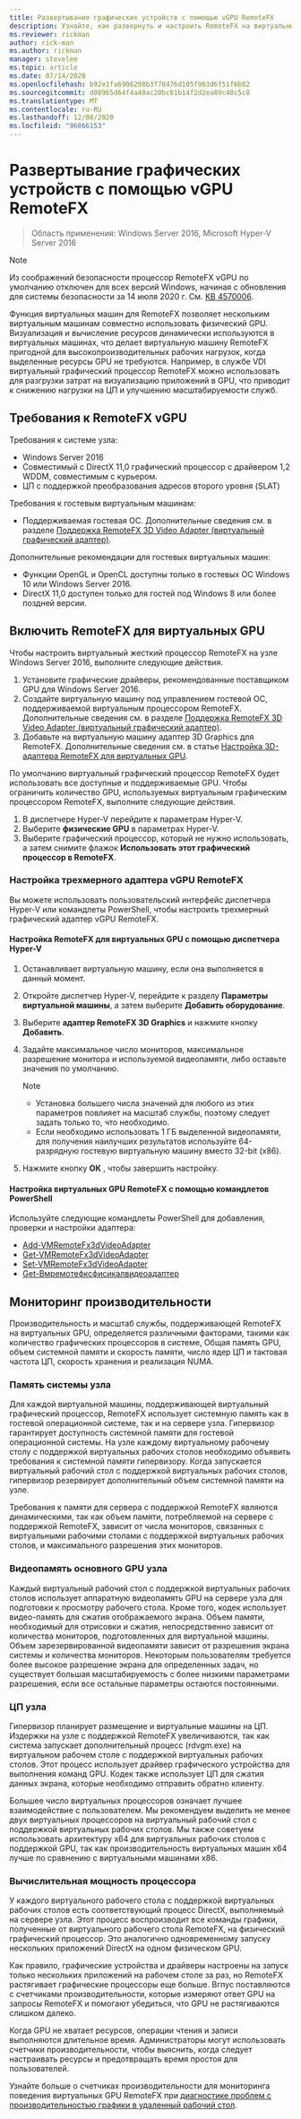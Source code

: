 ```yaml
---
title: Развертывание графических устройств с помощью vGPU RemoteFX
description: Узнайте, как развернуть и настроить RemoteFX на виртуальных GPU в Windows Server
ms.reviewer: rickman
author: rick-man
ms.author: rickman
manager: stevelee
ms.topic: article
ms.date: 07/14/2020
ms.openlocfilehash: b92e1fa6906298b3f78476d105f963d6f51f6b82
ms.sourcegitcommit: d08965d64f4a40ac20bc81b14f2d2ea89c48c5c8
ms.translationtype: MT
ms.contentlocale: ru-RU
ms.lasthandoff: 12/08/2020
ms.locfileid: "96866153"
---
```

# <a name="deploy-graphics-devices-using-remotefx-vgpu"></a>Развертывание графических устройств с помощью vGPU RemoteFX

> Область применения: Windows Server 2016, Microsoft Hyper-V Server 2016

> [!NOTE]
> Из соображений безопасности процессор RemoteFX vGPU по умолчанию отключен для всех версий Windows, начиная с обновления для системы безопасности за 14 июля 2020 г. См. [KB 4570006](https://support.microsoft.com/help/4570006).

Функция виртуальных машин для RemoteFX позволяет нескольким виртуальным машинам совместно использовать физический GPU. Визуализация и вычисление ресурсов динамически используются в виртуальных машинах, что делает виртуальную машину RemoteFX пригодной для высокопроизводительных рабочих нагрузок, когда выделенные ресурсы GPU не требуются. Например, в службе VDI виртуальный графический процессор RemoteFX можно использовать для разгрузки затрат на визуализацию приложений в GPU, что приводит к снижению нагрузки на ЦП и улучшению масштабируемости служб.

## <a name="remotefx-vgpu-requirements"></a>Требования к RemoteFX vGPU

Требования к системе узла:

- Windows Server 2016
- Совместимый с DirectX 11,0 графический процессор с драйвером 1,2 WDDM, совместимым с курьером.
- ЦП с поддержкой преобразования адресов второго уровня (SLAT)

Требования к гостевым виртуальным машинам:

- Поддерживаемая гостевая ОС. Дополнительные сведения см. в разделе [Поддержка RemoteFX 3D Video Adapter (виртуальный графический адаптер)](../../../remote/remote-desktop-services/rds-supported-config.md#remotefx-3d-video-adapter-vgpu-support).

Дополнительные рекомендации для гостевых виртуальных машин:

- Функции OpenGL и OpenCL доступны только в гостевых ОС Windows 10 или Windows Server 2016.
- DirectX 11,0 доступен только для гостей под Windows 8 или более поздней версии.

## <a name="enable-remotefx-vgpu"></a>Включить RemoteFX для виртуальных GPU

Чтобы настроить виртуальный жесткий процессор RemoteFX на узле Windows Server 2016, выполните следующие действия.

1. Установите графические драйверы, рекомендованные поставщиком GPU для Windows Server 2016.
2. Создайте виртуальную машину под управлением гостевой ОС, поддерживаемой виртуальным процессором RemoteFX. Дополнительные сведения см. в разделе [Поддержка RemoteFX 3D Video Adapter (виртуальный графический адаптер)](../../../remote/remote-desktop-services/rds-supported-config.md#remotefx-3d-video-adapter-vgpu-support).
3. Добавьте на виртуальную машину адаптер 3D Graphics для RemoteFX. Дополнительные сведения см. в статье [Настройка 3D-адаптера RemoteFX для виртуальных GPU](#configure-the-remotefx-vgpu-3d-adapter).

По умолчанию виртуальный графический процессор RemoteFX будет использовать все доступные и поддерживаемые GPU. Чтобы ограничить количество GPU, используемых виртуальным графическим процессором RemoteFX, выполните следующие действия.

1. В диспетчере Hyper-V перейдите к параметрам Hyper-V.
2. Выберите **физические GPU** в параметрах Hyper-V.
3. Выберите графический процессор, который не нужно использовать, а затем снимите флажок **Использовать этот графический процессор в RemoteFX**.

### <a name="configure-the-remotefx-vgpu-3d-adapter"></a>Настройка трехмерного адаптера vGPU RemoteFX

Вы можете использовать пользовательский интерфейс диспетчера Hyper-V или командлеты PowerShell, чтобы настроить трехмерный графический адаптер vGPU RemoteFX.

#### <a name="configure-remotefx-vgpu-with-hyper-v-manager"></a>Настройка RemoteFX для виртуальных GPU с помощью диспетчера Hyper-V

1. Останавливает виртуальную машину, если она выполняется в данный момент.
2. Откройте диспетчер Hyper-V, перейдите к разделу **Параметры виртуальной машины**, а затем выберите **Добавить оборудование**.
3. Выберите **адаптер RemoteFX 3D Graphics** и нажмите кнопку **Добавить**.
4. Задайте максимальное число мониторов, максимальное разрешение монитора и используемой видеопамяти, либо оставьте значения по умолчанию.

   > [!NOTE]
   > - Установка большего числа значений для любого из этих параметров повлияет на масштаб службы, поэтому следует задать только то, что необходимо.
   > - Если необходимо использовать 1 ГБ выделенной видеопамяти, для получения наилучших результатов используйте 64-разрядную гостевую виртуальную машину вместо 32-bit (x86).

5. Нажмите кнопку **ОК** , чтобы завершить настройку.

#### <a name="configure-remotefx-vgpu-with-powershell-cmdlets"></a>Настройка виртуальных GPU RemoteFX с помощью командлетов PowerShell

Используйте следующие командлеты PowerShell для добавления, проверки и настройки адаптера:

- [Add-VMRemoteFx3dVideoAdapter](/powershell/module/hyper-v/add-vmremotefx3dvideoadapter)
- [Get-VMRemoteFx3dVideoAdapter](/powershell/module/hyper-v/get-vmremotefx3dvideoadapter)
- [Set-VMRemoteFx3dVideoAdapter](/powershell/module/hyper-v/set-vmremotefx3dvideoadapter)
- [Get-Вмремотефксфисикалвидеоадаптер](/powershell/module/hyper-v/get-vmremotefxphysicalvideoadapter)

## <a name="monitor-performance"></a>Мониторинг производительности

Производительность и масштаб службы, поддерживающей RemoteFX на виртуальных GPU, определяется различными факторами, такими как количество графических процессоров в системе, Общая память GPU, объем системной памяти и скорость памяти, число ядер ЦП и тактовая частота ЦП, скорость хранения и реализация NUMA.

### <a name="host-system-memory"></a>Память системы узла

Для каждой виртуальной машины, поддерживающей виртуальный графический процессор, RemoteFX использует системную память как в гостевой операционной системе, так и на сервере узла. Гипервизор гарантирует доступность системной памяти для гостевой операционной системы. На узле каждому виртуальному рабочему столу с поддержкой виртуальных рабочих столов необходимо объявить требования к системной памяти гипервизору. Когда запускается виртуальный рабочий стол с поддержкой виртуальных рабочих столов, гипервизор резервирует дополнительный объем системной памяти на узле.

Требования к памяти для сервера с поддержкой RemoteFX являются динамическими, так как объем памяти, потребляемой на сервере с поддержкой RemoteFX, зависит от числа мониторов, связанных с виртуальными рабочими столами с поддержкой виртуальных рабочих столов, и максимального разрешения этих мониторов.

### <a name="host-gpu-video-memory"></a>Видеопамять основного GPU узла

Каждый виртуальный рабочий стол с поддержкой виртуальных рабочих столов использует аппаратную видеопамять GPU на сервере узла для подготовки к просмотру рабочего стола. Кроме того, кодек использует видео-память для сжатия отображаемого экрана. Объем памяти, необходимый для отрисовки и сжатия, непосредственно зависит от количества мониторов, подготовленных для виртуальной машины. Объем зарезервированной видеопамяти зависит от разрешения экрана системы и количества мониторов. Некоторым пользователям требуется более высокое разрешение экрана для определенных задач, но существует большая масштабируемость с более низкими параметрами разрешения, если все остальные параметры остаются постоянными.

### <a name="host-cpu"></a>ЦП узла

Гипервизор планирует размещение и виртуальные машины на ЦП. Издержки на узле с поддержкой RemoteFX увеличиваются, так как система запускает дополнительный процесс (rdvgm.exe) на виртуальном рабочем столе с поддержкой виртуальных рабочих столов. Этот процесс использует драйвер графического устройства для выполнения команд GPU. Кодек также использует ЦП для сжатия данных экрана, которые необходимо отправить обратно клиенту.

Большее число виртуальных процессоров означает лучшее взаимодействие с пользователем. Мы рекомендуем выделить не менее двух виртуальных процессоров на виртуальный рабочий стол с поддержкой виртуальных рабочих столов. Мы также советуем использовать архитектуру x64 для виртуальных рабочих столов с поддержкой GPU, так как производительность виртуальных машин x64 лучше по сравнению с виртуальными машинами x86.

### <a name="gpu-processing-power"></a>Вычислительная мощность процессора

У каждого виртуального рабочего стола с поддержкой виртуальных рабочих столов есть соответствующий процесс DirectX, выполняемый на сервере узла. Этот процесс воспроизводит все команды графики, полученные от виртуального рабочего стола RemoteFX, на физический графический процессор. Это аналогично одновременному запуску нескольких приложений DirectX на одном физическом GPU.

Как правило, графические устройства и драйверы настроены на запуск только нескольких приложений на рабочем столе за раз, но RemoteFX растягивает графические процессоры еще больше. Вгпус поставляются с счетчиками производительности, которые измеряют ответ GPU на запросы RemoteFX и помогают убедиться, что GPU не растягиваются слишком далеко.

Когда GPU не хватает ресурсов, операции чтения и записи выполняются длительное время. Администраторы могут использовать счетчики производительности, чтобы выяснить, когда следует настраивать ресурсы и предотвращать время простоя для пользователей.

Узнайте больше о счетчиках производительности для мониторинга поведения виртуальных GPU RemoteFX при [диагностике проблем с производительностью графики в удаленный рабочий стол](/azure/virtual-desktop/remotefx-graphics-performance-counters).
